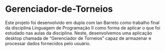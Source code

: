# Gerenciador-de-Torneios

Este projeto foi desenvolvido em dupla com Ian Barreto como trabalho final da disciplina Linguagem de Programação II como forma de aplicar o que foi estudado 
nas aulas da disciplina. Neste, desenvolvemos uma aplicação desktop chamada de “Gerenciador de Torneios” capaz de armazenar e processar dados fornecidos pelo usuário.
